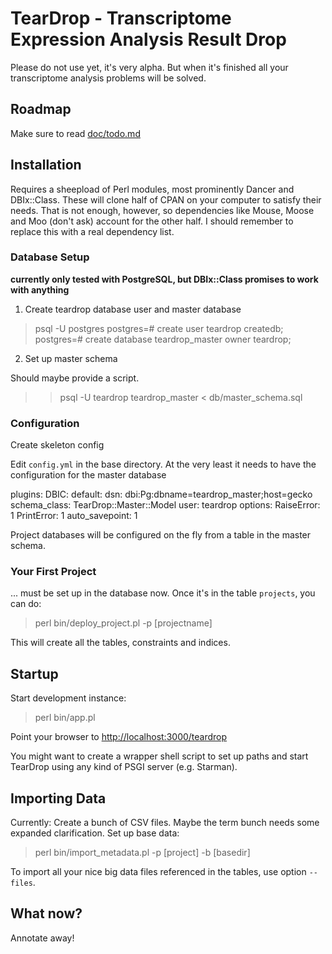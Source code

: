 # TearDrop - Transcriptome Expression Analysis Result Drop

Please do not use yet, it's very alpha. But when it's finished all your
transcriptome analysis problems will be solved.

## Roadmap

Make sure to read [doc/todo.md](doc/todo.md)

## Installation

Requires a sheepload of Perl modules, most prominently Dancer and DBIx::Class.
These will clone half of CPAN on your computer to satisfy their needs. That is
not enough, however, so dependencies like Mouse, Moose and Moo (don't ask)
account for the other half. I should remember to replace this with a real dependency list.

### Database Setup

**currently only tested with PostgreSQL, but DBIx::Class promises to work with anything**

1. Create teardrop database user and master database

  > psql -U postgres
  postgres=# create user teardrop createdb;
  postgres=# create database teardrop_master owner teardrop;

2. Set up master schema

Should maybe provide a script.

> > psql -U teardrop teardrop_master < db/master_schema.sql

### Configuration

Create skeleton config

Edit `config.yml` in the base directory. At the very least it needs to have the configuration for the master database

  plugins:
    DBIC:
     default:
       dsn: dbi:Pg:dbname=teardrop_master;host=gecko
       schema_class: TearDrop::Master::Model
       user: teardrop
       options:
         RaiseError: 1
         PrintError: 1
         auto_savepoint: 1

Project databases will be configured on the fly from a table in the master schema.

### Your First Project

... must be set up in the database now. Once it's in the table `projects`, you can do:

  > perl bin/deploy_project.pl -p [projectname]

This will create all the tables, constraints and indices.

## Startup

Start development instance:

  > perl bin/app.pl 

Point your browser to [http://localhost:3000/teardrop](http://localhost:3000/teardrop)

You might want to create a wrapper shell script to set up paths and start TearDrop using any kind of PSGI server (e.g. Starman).

## Importing Data

Currently: Create a bunch of CSV files. Maybe the term bunch needs some expanded clarification. Set up base data:

  > perl bin/import_metadata.pl -p [project] -b [basedir] 

To import all your nice big data files referenced in the tables, use option `--files`.

## What now?

Annotate away!
